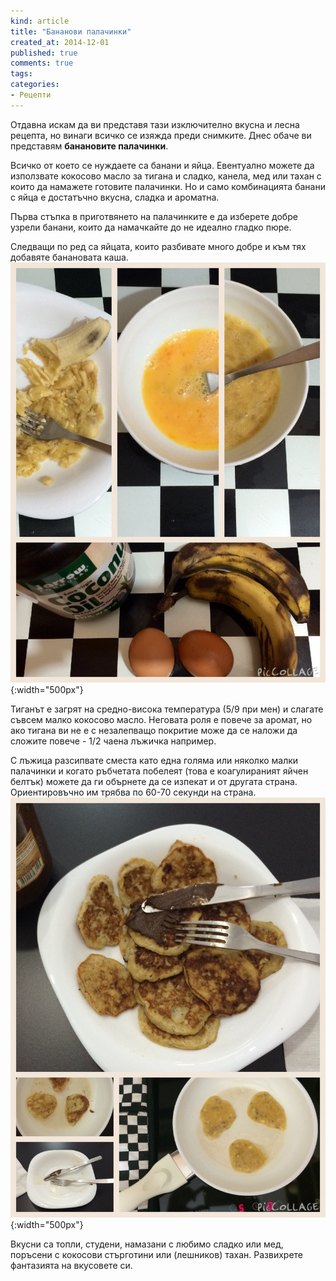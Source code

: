 ```yaml
---
kind: article
title: "Бананови палачинки"
created_at: 2014-12-01 
published: true
comments: true
tags:
categories:
- Рецепти
--- 
```

Отдавна искам да ви представя тази изключително вкусна и лесна рецепта, но винаги всичко се изяжда преди снимките. Днес обаче ви представям **банановите палачинки**.

Всичко от което се нуждаете са банани и яйца. Евентуално можете да използвате кокосово масло за тигана и сладко, канела, мед или тахан с които да намажете готовите палачинки. Но и само комбинацията банани с яйца е достатъчно вкусна, сладка и ароматна.

Първа стъпка в приготвянето на палачинките е да изберете добре узрели банани, които да намачкайте до не идеално гладко пюре. 

Следващи по ред са яйцата, които разбивате много добре и към тях добавяте банановата каша. <br />
![Палачинки1](/images/posts/Banana1.jpg){:width="500px"}<br />

Тиганът е загрят на средно-висока температура (5/9 при мен) и слагате съвсем малко кокосово масло. Неговата роля е повече за аромат, но ако тигана ви не е с незалепващо покритие може да се наложи да сложите повече - 1/2 чаена лъжичка например.

С лъжица разсипвате сместа като една голяма или няколко малки палачинки и когато ръбчетата побелеят (това е коагулираният яйчен белтък) можете да ги обърнете да се изпекат и от другата страна. Ориентировъчно им трябва по 60-70 секунди на страна.<br />
![Палачинки2](/images/posts/Banana2.jpg){:width="500px"}<br />

Вкусни са топли, студени, намазани с любимо сладко или мед, поръсени с кокосови стърготини или (лешников) тахан. Развихрете фантазията на вкусовете си.




















